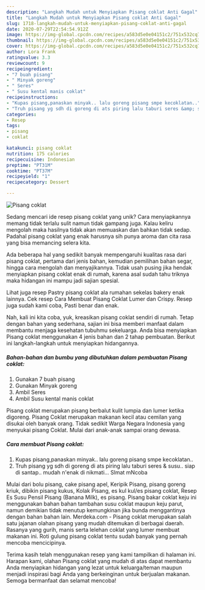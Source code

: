 ```yaml
---
description: "Langkah Mudah untuk Menyiapkan Pisang coklat Anti Gagal"
title: "Langkah Mudah untuk Menyiapkan Pisang coklat Anti Gagal"
slug: 1718-langkah-mudah-untuk-menyiapkan-pisang-coklat-anti-gagal
date: 2020-07-29T22:54:54.912Z
image: https://img-global.cpcdn.com/recipes/a583d5e0e04151c2/751x532cq70/pisang-coklat-foto-resep-utama.jpg
thumbnail: https://img-global.cpcdn.com/recipes/a583d5e0e04151c2/751x532cq70/pisang-coklat-foto-resep-utama.jpg
cover: https://img-global.cpcdn.com/recipes/a583d5e0e04151c2/751x532cq70/pisang-coklat-foto-resep-utama.jpg
author: Lora Frank
ratingvalue: 3.3
reviewcount: 9
recipeingredient:
- "7 buah pisang"
- " Minyak goreng"
- " Seres"
- " Susu kental manis coklat"
recipeinstructions:
- "Kupas pisang,panaskan minyak.. lalu goreng pisang smpe kecoklatan.."
- "Truh pisang yg sdh di goreng di ats piring lalu taburi seres &amp; susu.. siap di santap.. mudah n&#39;enak di nikmati... Slmat mNcoba"
categories:
- Resep
tags:
- pisang
- coklat

katakunci: pisang coklat 
nutrition: 175 calories
recipecuisine: Indonesian
preptime: "PT31M"
cooktime: "PT37M"
recipeyield: "1"
recipecategory: Dessert

---
```



![Pisang coklat](https://img-global.cpcdn.com/recipes/a583d5e0e04151c2/751x532cq70/pisang-coklat-foto-resep-utama.jpg)

Sedang mencari ide resep pisang coklat yang unik? Cara menyiapkannya memang tidak terlalu sulit namun tidak gampang juga. Kalau keliru mengolah maka hasilnya tidak akan memuaskan dan bahkan tidak sedap. Padahal pisang coklat yang enak harusnya sih punya aroma dan cita rasa yang bisa memancing selera kita.

Ada beberapa hal yang sedikit banyak mempengaruhi kualitas rasa dari pisang coklat, pertama dari jenis bahan, kemudian pemilihan bahan segar, hingga cara mengolah dan menyajikannya. Tidak usah pusing jika hendak menyiapkan pisang coklat enak di rumah, karena asal sudah tahu triknya maka hidangan ini mampu jadi sajian spesial.

Lihat juga resep Pastry pisang coklat ala rumahan sekelas bakery enak lainnya. Cek resep Cara Membuat Pisang Coklat Lumer dan Crispy. Resep juga sudah kami coba, Pasti benar dan enak.


Nah, kali ini kita coba, yuk, kreasikan pisang coklat sendiri di rumah. Tetap dengan bahan yang sederhana, sajian ini bisa memberi manfaat dalam membantu menjaga kesehatan tubuhmu sekeluarga. Anda bisa menyiapkan Pisang coklat menggunakan 4 jenis bahan dan 2 tahap pembuatan. Berikut ini langkah-langkah untuk menyiapkan hidangannya.

<!--inarticleads1-->

##### Bahan-bahan dan bumbu yang dibutuhkan dalam pembuatan Pisang coklat:

1. Gunakan 7 buah pisang
1. Gunakan  Minyak goreng
1. Ambil  Seres
1. Ambil  Susu kental manis coklat


Pisang coklat merupakan pisang berbalut kulit lumpia dan lumer ketika digoreng. Pisang Coklat merupakan makanan kecil atau cemilan yang disukai oleh banyak orang. Tidak sedikit Warga Negara Indonesia yang menyukai pisang Coklat. Mulai dari anak-anak sampai orang dewasa. 

<!--inarticleads2-->

##### Cara membuat Pisang coklat:

1. Kupas pisang,panaskan minyak.. lalu goreng pisang smpe kecoklatan..
1. Truh pisang yg sdh di goreng di ats piring lalu taburi seres &amp; susu.. siap di santap.. mudah n&#39;enak di nikmati... Slmat mNcoba


Mulai dari bolu pisang, cake pisang apel, Keripik Pisang, pisang goreng kriuk, dibikin pisang kukus, Kolak Pisang, es kul kul/es pisang coklat, Resep Es Susu Pensil Pisang (Banana Milk), es pisang. Pisang bakar coklat keju ini menggunakan bahan bahan tambahan susu coklat maupun keju parut, namun demikian tidak menutup kemungkinan jika bunda menggantinya dengan bahan bahan lain. Merdeka.com - Pisang coklat merupakan salah satu jajanan olahan pisang yang mudah ditemukan di berbagai daerah. Rasanya yang gurih, manis serta lelehan coklat yang lumer membuat makanan ini. Roti gulung pisang coklat tentu sudah banyak yang pernah mencoba mencicipinya. 

Terima kasih telah menggunakan resep yang kami tampilkan di halaman ini. Harapan kami, olahan Pisang coklat yang mudah di atas dapat membantu Anda menyiapkan hidangan yang lezat untuk keluarga/teman maupun menjadi inspirasi bagi Anda yang berkeinginan untuk berjualan makanan. Semoga bermanfaat dan selamat mencoba!
